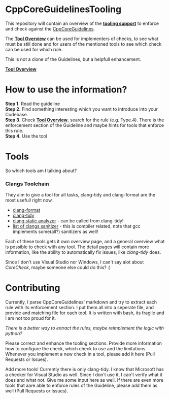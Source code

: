# CppCoreGuidelinesTooling

This repository will contain an overview of the **[tooling support](tool_overview.md)** to enforce and check against the [CppCoreGuidelines]( https://github.com/isocpp/CppCoreGuidelines).

The **[Tool Overview](tool_overview.md)** can be used for implementers of checks, to see what must be still done and for users of the mentioned tools to see which check can be used for which rule.

This is not a clone of the Guidelines, but a helpfull enhancement.

**[Tool Overview](tool_overview.md)**

# How to use the information?

__Step 1.__ Read the guideline  
__Step 2.__ Find something interesting which you want to introduce into your Codebase.  
__Step 3.__ Check **[Tool Overview](tool_overview.md)**, search for the rule (e.g. Type.4). There is the enforcement section of the Guideline and maybe hints for tools that enforce this rule.  
__Step 4.__ Use the tool  

# Tools

So which tools am I talking about?

### Clangs Toolchain
They aim to give a tool for all tasks, clang-tidy and clang-format are the most usefull right now.

- [clang-format](http://clang.llvm.org/docs/ClangFormat.html)
- [clang-tidy](http://clang.llvm.org/extra/clang-tidy/index.html)
- [clang static analyzer](http://clang-analyzer.llvm.org/) - can be called from clang-tidy!
- [list of clangs sanitizer](http://clang.llvm.org/docs/index.html) - this is compiler related, note that gcc implements some(all?) sanitizers as well!

Each of these tools gets it own overview page, and a general overview what is possible to check with any tool.
The detail pages will contain more information, like the ability to automatically fix issues, like *clang-tidy* does.

Since I don't use Visual Studio nor Windows, I can't say alot about *CoreCheck*, maybe someone else could do this? :)

# Contributing

Currently, I parse CppCoreGuidelines' markdown and try to extract each rule with its enforcement section. I put them all into a seperate file, and provide and matching file for each tool. It is written with bash, its fragile and I am not too proud for it.

*There is a better way to extract the rules, maybe reimplement the logic with python?*

Please correct and enhance the tooling sections. Provide more information how to configure the check, which check to use and the limitations. Whenever you implement a new check in a tool, please add it here (Pull Requests or Issues). 

Add more tools! Currently there is only clang-tidy. I know that Microsoft has a checker for Visual Studio as well. Since I don't use it, I can't verify what it does and what not. Give me some input here as well.
If there are even more tools that aare able to enforce rules of the Guideline, please add them as well (Pull Requests or Issues).
